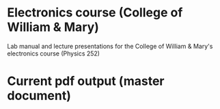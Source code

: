 # Electronics course (College of William & Mary)
Lab manual and lecture presentations for the College of William &amp; Mary's electronics course (Physics 252)

# Current pdf output (master document)





